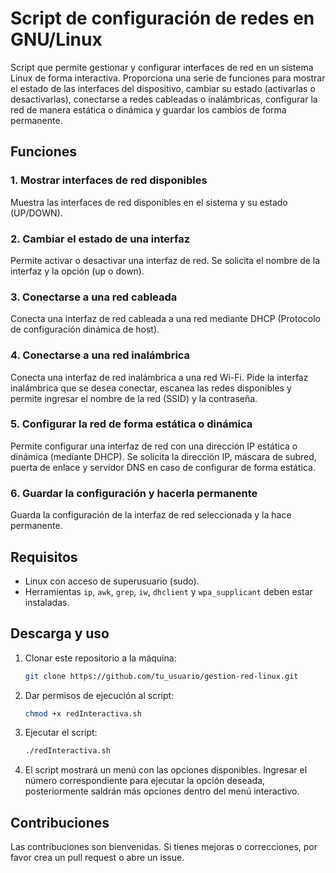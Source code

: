 # Script de configuración de redes en GNU/Linux

Script que permite gestionar y configurar interfaces de red en un sistema Linux de forma interactiva. Proporciona una serie de funciones para mostrar el estado de las interfaces del dispositivo, cambiar su estado (activarlas o desactivarlas), conectarse a redes cableadas o inalámbricas, configurar la red de manera estática o dinámica y guardar los cambios de forma permanente.

## Funciones

### 1. Mostrar interfaces de red disponibles
Muestra las interfaces de red disponibles en el sistema y su estado (UP/DOWN).

### 2. Cambiar el estado de una interfaz
Permite activar o desactivar una interfaz de red. Se solicita el nombre de la interfaz y la opción (up o down).

### 3. Conectarse a una red cableada
Conecta una interfaz de red cableada a una red mediante DHCP (Protocolo de configuración dinámica de host).

### 4. Conectarse a una red inalámbrica
Conecta una interfaz de red inalámbrica a una red Wi-Fi. Pide la interfaz inalámbrica que se desea conectar, escanea las redes disponibles y permite ingresar el nombre de la red (SSID) y la contraseña.

### 5. Configurar la red de forma estática o dinámica
Permite configurar una interfaz de red con una dirección IP estática o dinámica (mediante DHCP). Se solicita la dirección IP, máscara de subred, puerta de enlace y servidor DNS en caso de configurar de forma estática.

### 6. Guardar la configuración y hacerla permanente
Guarda la configuración de la interfaz de red seleccionada y la hace permanente.

## Requisitos

- Linux con acceso de superusuario (sudo).
- Herramientas `ip`, `awk`, `grep`, `iw`, `dhclient` y `wpa_supplicant` deben estar instaladas.

## Descarga y uso

1. Clonar este repositorio a la máquina:

    ```bash
    git clone https://github.com/tu_usuario/gestion-red-linux.git
    ```

2. Dar permisos de ejecución al script:

    ```bash
    chmod +x redInteractiva.sh
    ```

3. Ejecutar el script:

    ```bash
    ./redInteractiva.sh
    ```

4. El script mostrará un menú con las opciones disponibles. Ingresar el número correspondiente para ejecutar la opción deseada, posteriormente saldrán más opciones dentro del menú interactivo. 


## Contribuciones
Las contribuciones son bienvenidas. Si tienes mejoras o correcciones, por favor crea un pull request o abre un issue.
